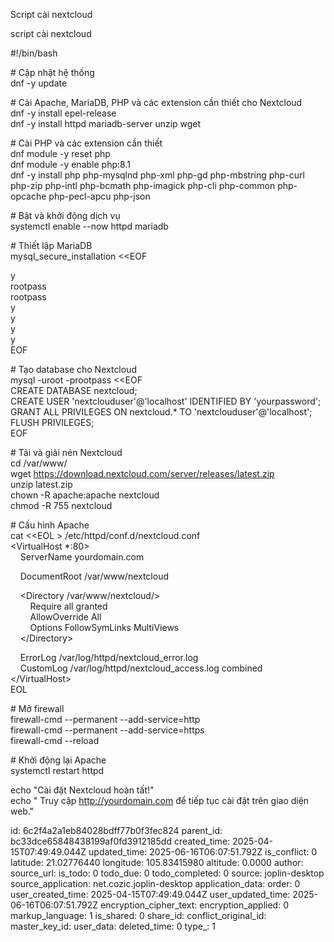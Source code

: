 Script cài nextcloud

script cài nextcloud

#!/bin/bash

\# Cập nhật hệ thống  
dnf -y update

\# Cài Apache, MariaDB, PHP và các extension cần thiết cho Nextcloud  
dnf -y install epel-release  
dnf -y install httpd mariadb-server unzip wget

\# Cài PHP và các extension cần thiết  
dnf module -y reset php  
dnf module -y enable php:8.1  
dnf -y install php php-mysqlnd php-xml php-gd php-mbstring php-curl php-zip php-intl php-bcmath php-imagick php-cli php-common php-opcache php-pecl-apcu php-json

\# Bật và khởi động dịch vụ  
systemctl enable --now httpd mariadb

\# Thiết lập MariaDB  
mysql_secure_installation <<EOF

y  
rootpass  
rootpass  
y  
y  
y  
y  
EOF

\# Tạo database cho Nextcloud  
mysql -uroot -prootpass <<EOF  
CREATE DATABASE nextcloud;  
CREATE USER 'nextclouduser'@'localhost' IDENTIFIED BY 'yourpassword';  
GRANT ALL PRIVILEGES ON nextcloud.\* TO 'nextclouduser'@'localhost';  
FLUSH PRIVILEGES;  
EOF

\# Tải và giải nén Nextcloud  
cd /var/www/  
wget https://download.nextcloud.com/server/releases/latest.zip  
unzip latest.zip  
chown -R apache:apache nextcloud  
chmod -R 755 nextcloud

\# Cấu hình Apache  
cat &lt;<EOL &gt; /etc/httpd/conf.d/nextcloud.conf  
&lt;VirtualHost \*:80&gt;  
    ServerName yourdomain.com

&nbsp;   DocumentRoot /var/www/nextcloud

&nbsp;   &lt;Directory /var/www/nextcloud/&gt;  
        Require all granted  
        AllowOverride All  
        Options FollowSymLinks MultiViews  
    &lt;/Directory&gt;

&nbsp;   ErrorLog /var/log/httpd/nextcloud_error.log  
    CustomLog /var/log/httpd/nextcloud_access.log combined  
&lt;/VirtualHost&gt;  
EOL

\# Mở firewall  
firewall-cmd --permanent --add-service=http  
firewall-cmd --permanent --add-service=https  
firewall-cmd --reload

\# Khởi động lại Apache  
systemctl restart httpd

echo "Cài đặt Nextcloud hoàn tất!"  
echo " Truy cập http://yourdomain.com để tiếp tục cài đặt trên giao diện web."

id: 6c2f4a2a1eb84028bdff77b0f3fec824
parent_id: bc33dce65848438199af0fd3912185dd
created_time: 2025-04-15T07:49:49.044Z
updated_time: 2025-06-16T06:07:51.792Z
is_conflict: 0
latitude: 21.02776440
longitude: 105.83415980
altitude: 0.0000
author: 
source_url: 
is_todo: 0
todo_due: 0
todo_completed: 0
source: joplin-desktop
source_application: net.cozic.joplin-desktop
application_data: 
order: 0
user_created_time: 2025-04-15T07:49:49.044Z
user_updated_time: 2025-06-16T06:07:51.792Z
encryption_cipher_text: 
encryption_applied: 0
markup_language: 1
is_shared: 0
share_id: 
conflict_original_id: 
master_key_id: 
user_data: 
deleted_time: 0
type_: 1